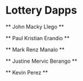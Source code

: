 # Lottery Dapps


** John Macky Llego **


** Paul Kristian Erandio ** 


** Mark Renz Manalo ** 


** Justine Mervic Berango **

** 
Kevin Perez **
